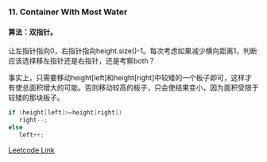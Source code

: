 ### 11. Container With Most Water 
#### 算法：双指针。  
让左指针指向0，右指针指向height.size()-1。每次考虑如果减少横向距离1，判断应该选择移左指针还是右指针，还是考察both？  

事实上，只需要移动height[left]和height[right]中较矮的一个板子即可，这样才有使总面积增大的可能。否则移动较高的板子，只会使结果变小，因为面积受限于较矮的那块板子。
```cpp
if (height[left]>=height[right])
   right--;
else
   left++;
```


[Leetcode Link](https://leetcode.com/problems/container-with-most-water)
